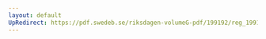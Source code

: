 ```yaml
---
layout: default
UpRedirect: https://pdf.swedeb.se/riksdagen-volumeG-pdf/199192/reg_199192/reg_199192_0178.pdf
---
```

